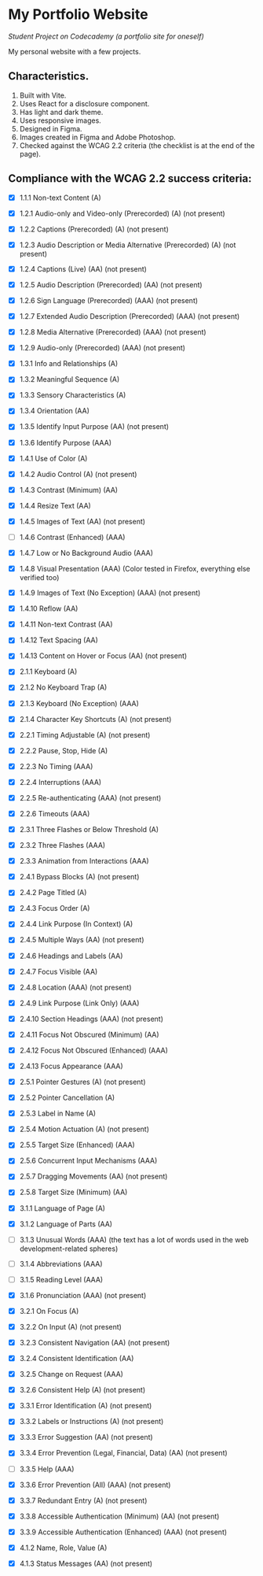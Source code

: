 
# My Portfolio Website

*Student Project on Codecademy (a portfolio site for oneself)*

My personal website with a few projects.

## Characteristics.

1. Built with Vite.
2. Uses React for a disclosure component.
3. Has light and dark theme.
4. Uses responsive images.
5. Designed in Figma.
6. Images created in Figma and Adobe Photoshop. 
7. Checked against the WCAG 2.2 criteria (the checklist is at the end of the page).

## Compliance with the WCAG 2.2 success criteria:

- [x] 1.1.1 Non-text Content (A)
- [x] 1.2.1 Audio-only and Video-only (Prerecorded) (A) (not present)
- [x] 1.2.2 Captions (Prerecorded) (A) (not present)
- [x] 1.2.3 Audio Description or Media Alternative (Prerecorded) (A) (not present)
- [x] 1.2.4 Captions (Live) (AA) (not present)
- [x] 1.2.5 Audio Description (Prerecorded) (AA) (not present)
- [x] 1.2.6 Sign Language (Prerecorded) (AAA) (not present)
- [x] 1.2.7 Extended Audio Description (Prerecorded) (AAA) (not present)
- [x] 1.2.8 Media Alternative (Prerecorded) (AAA) (not present)
- [x] 1.2.9 Audio-only (Prerecorded) (AAA) (not present)

- [x] 1.3.1 Info and Relationships (A)
- [x] 1.3.2 Meaningful Sequence (A)
- [x] 1.3.3 Sensory Characteristics (A)
- [x] 1.3.4 Orientation (AA)
- [x] 1.3.5 Identify Input Purpose (AA) (not present)
- [x] 1.3.6 Identify Purpose (AAA)

- [x] 1.4.1 Use of Color (A)
- [x] 1.4.2 Audio Control  (A) (not present)
- [x] 1.4.3 Contrast (Minimum) (AA)
- [x] 1.4.4 Resize Text (AA)
- [x] 1.4.5 Images of Text (AA) (not present)
- [ ] 1.4.6 Contrast (Enhanced) (AAA)
- [x] 1.4.7 Low or No Background Audio (AAA)
- [x] 1.4.8 Visual Presentation (AAA) (Color tested in Firefox, everything else verified too)
- [x] 1.4.9 Images of Text (No Exception) (AAA) (not present)
- [x] 1.4.10 Reflow (AA)
- [x] 1.4.11 Non-text Contrast (AA)
- [x] 1.4.12 Text Spacing (AA)
- [x] 1.4.13 Content on Hover or Focus (AA) (not present)

- [x] 2.1.1 Keyboard (A)
- [x] 2.1.2 No Keyboard Trap (A)
- [x] 2.1.3 Keyboard (No Exception) (AAA)
- [x] 2.1.4 Character Key Shortcuts (A) (not present)

- [x] 2.2.1 Timing Adjustable (A) (not present)
- [x] 2.2.2 Pause, Stop, Hide (A)
- [x] 2.2.3 No Timing (AAA)
- [x] 2.2.4 Interruptions (AAA)
- [x] 2.2.5 Re-authenticating (AAA) (not present)
- [x] 2.2.6 Timeouts (AAA)

- [x] 2.3.1 Three Flashes or Below Threshold (A)
- [x] 2.3.2 Three Flashes (AAA)
- [x] 2.3.3 Animation from Interactions (AAA)

- [x] 2.4.1 Bypass Blocks (A) (not present)
- [x] 2.4.2 Page Titled (A)
- [x] 2.4.3 Focus Order (A)
- [x] 2.4.4 Link Purpose (In Context) (A)
- [x] 2.4.5 Multiple Ways (AA) (not present)
- [x] 2.4.6 Headings and Labels (AA)
- [x] 2.4.7 Focus Visible (AA)
- [x] 2.4.8 Location (AAA) (not present)
- [x] 2.4.9 Link Purpose (Link Only) (AAA)
- [x] 2.4.10 Section Headings (AAA) (not present)
- [x] 2.4.11 Focus Not Obscured (Minimum) (AA)
- [x] 2.4.12 Focus Not Obscured (Enhanced) (AAA)
- [x] 2.4.13 Focus Appearance (AAA)

- [x] 2.5.1 Pointer Gestures (A) (not present)
- [x] 2.5.2 Pointer Cancellation (A)
- [x] 2.5.3 Label in Name (A)
- [x] 2.5.4 Motion Actuation (A) (not present)
- [x] 2.5.5 Target Size (Enhanced) (AAA)
- [x] 2.5.6 Concurrent Input Mechanisms (AAA)
- [x] 2.5.7 Dragging Movements (AA) (not present)
- [x] 2.5.8 Target Size (Minimum) (AA)

- [x] 3.1.1 Language of Page (A)
- [x] 3.1.2 Language of Parts (AA)
- [ ] 3.1.3 Unusual Words (AAA) (the text has a lot of words used in the web development-related spheres)
- [ ] 3.1.4 Abbreviations (AAA)
- [ ] 3.1.5 Reading Level (AAA)
- [x] 3.1.6 Pronunciation (AAA) (not present)

- [x] 3.2.1 On Focus (A)
- [x] 3.2.2 On Input (A) (not present)
- [x] 3.2.3 Consistent Navigation (AA) (not present)
- [x] 3.2.4 Consistent Identification (AA)
- [x] 3.2.5 Change on Request (AAA)
- [x] 3.2.6 Consistent Help (A) (not present)

- [x] 3.3.1 Error Identification (A) (not present)
- [x] 3.3.2 Labels or Instructions (A) (not present)
- [x] 3.3.3 Error Suggestion (AA) (not present)
- [x] 3.3.4 Error Prevention (Legal, Financial, Data) (AA) (not present)
- [ ] 3.3.5 Help (AAA)
- [x] 3.3.6 Error Prevention (All) (AAA) (not present)
- [x] 3.3.7 Redundant Entry (A) (not present)
- [x] 3.3.8 Accessible Authentication (Minimum) (AA) (not present)
- [x] 3.3.9 Accessible Authentication (Enhanced) (AAA) (not present)

- [x] 4.1.2 Name, Role, Value (A)
- [x] 4.1.3 Status Messages (AA) (not present)
